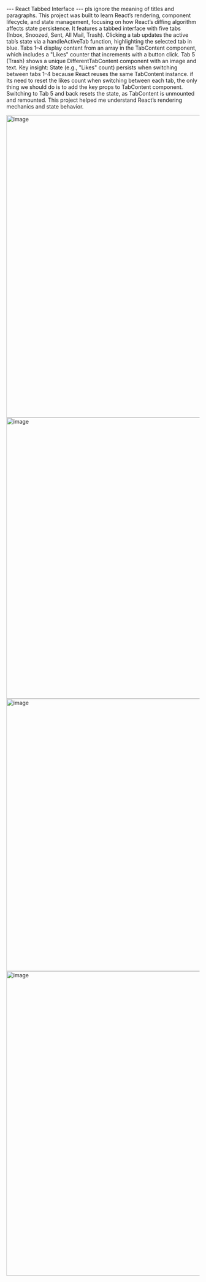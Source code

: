 --- React Tabbed Interface ---
pls ignore the meaning of titles and paragraphs. 
This project was built to learn React’s rendering, component lifecycle, and state management, focusing on how React’s diffing algorithm affects state persistence. It features a tabbed interface with five tabs (Inbox, Snoozed, Sent, All Mail, Trash). Clicking a tab updates the active tab’s state via a handleActiveTab function, highlighting the selected tab in blue. Tabs 1–4 display content from an array in the TabContent component, which includes a "Likes" counter that increments with a button click. Tab 5 (Trash) shows a unique DifferentTabContent component with an image and text.
Key insight: State (e.g., "Likes" count) persists when switching between tabs 1–4 because React reuses the same TabContent instance. 
if Its need to reset the likes count when switching between each tab, the only thing we should do is to add the key props to TabContent component.
Switching to Tab 5 and back resets the state, as TabContent is unmounted and remounted. This project helped me understand React’s rendering mechanics and state behavior.

<img width="1785" height="789" alt="image" src="https://github.com/user-attachments/assets/1ceaae95-37da-4f30-b23d-ca2525e001b8" />



<img width="1772" height="734" alt="image" src="https://github.com/user-attachments/assets/6db60d32-6d4b-4e3c-8b05-e36f6e85ef5e" />

<img width="1738" height="711" alt="image" src="https://github.com/user-attachments/assets/b0c4c7cc-d726-4f4f-a4c2-b2e7eee7eb01" />

<img width="1774" height="795" alt="image" src="https://github.com/user-attachments/assets/288aea31-3fbf-4b30-a60f-e8ed9cef4e99" />
